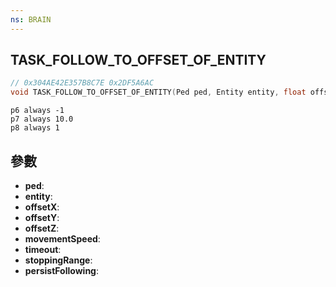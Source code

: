 ```yaml
---
ns: BRAIN
---
```

## TASK_FOLLOW_TO_OFFSET_OF_ENTITY

```c
// 0x304AE42E357B8C7E 0x2DF5A6AC
void TASK_FOLLOW_TO_OFFSET_OF_ENTITY(Ped ped, Entity entity, float offsetX, float offsetY, float offsetZ, float movementSpeed, int timeout, float stoppingRange, BOOL persistFollowing);
```

```
p6 always -1  
p7 always 10.0  
p8 always 1  
```

## 參數
* **ped**: 
* **entity**: 
* **offsetX**: 
* **offsetY**: 
* **offsetZ**: 
* **movementSpeed**: 
* **timeout**: 
* **stoppingRange**: 
* **persistFollowing**: 

